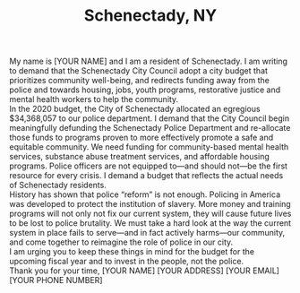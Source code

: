 ---
title: "Schenectady, NY"
permalink: "/schenectady"
name: "Letter to the City Council"
city: "Schenectady"
state: "NY"
layout: "email"
recipients:
- smykoo@schenectadyny.gov
- kZalewskiWildzunas@schenectadyny.gov
- jpolimeni@schenectadyny.gov
- ekosiur@schenectadyny.gov
- jmootooveren@schenectadyny.gov
- lperazzo@schenectadyny.gov
- mporterfield@schenectadyny.gov
- cpatrick@schenectadyny.gov
body: |-
  My name is [YOUR NAME] and I am a resident of Schenectady. I am writing to demand that the Schenectady City Council adopt a city budget that prioritizes community well-being, and redirects funding away from the police and towards housing, jobs, youth programs, restorative justice and mental health workers to help the community.

  In the 2020 budget, the City of Schenectady allocated an egregious $34,368,057 to our police department. I demand that the City Council begin meaningfully defunding the Schenectady Police Department and re-allocate those funds to programs proven to more effectively promote a safe and equitable community. We need funding for community-based mental health services, substance abuse treatment services, and affordable housing programs. Police officers are not equipped to—and should not—be the first resource for every crisis. I demand a budget that reflects the actual needs of Schenectady residents.

  History has shown that police “reform” is not enough. Policing in America was developed to protect the institution of slavery. More money and training programs will not only not fix our current system, they will cause future lives to be lost to police brutality. We must take a hard look at the way the current system in place fails to serve—and in fact actively harms—our community, and come together to reimagine the role of police in our city.

  I am urging you to keep these things in mind for the budget for the upcoming fiscal year and to invest in the people, not the police.

  Thank you for your time,
  [YOUR NAME]
  [YOUR ADDRESS]
  [YOUR EMAIL]
  [YOUR PHONE NUMBER]
---